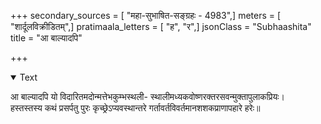 +++
secondary_sources = [ "महा-सुभाषित-सङ्ग्रहः - 4983",]
meters = [ "शार्दूलविक्रीडितम्",]
pratimaala_letters = [ "ह", "र",]
jsonClass = "Subhaashita"
title = "आ बाल्यादपि"

+++

<details open><summary>Text</summary>

आ बाल्यादपि यो विदारितमदोन्मत्तेभकुम्भस्थली- स्थालीमध्यकवोष्णरक्तरसवन्मुक्तापुलाकप्रियः।  
हस्तस्तस्य कथं प्रसर्पतु पुरः कृच्छ्रेऽप्यवस्थान्तरे गर्तावर्तविवर्तमानशशकप्राणापहारे हरेः॥
</details>
